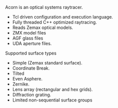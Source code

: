 
 Acorn is an optical systems raytracer.

 * Tcl driven configuration and execution language.
 * Fully threaded C++ optimized raytracing.
 * Reads Zemax optical models.
  * ZMX model files
  * AGF glass files
  * UDA aperture files.
 
Supported surface types

 * Simple (Zemax standard surface).
 * Coordinate Break.
 * Tilted
 * Even Asphere.
 * Zernike.
 * Lens array (rectangular and hex grids).
 * Diffraction grating.
 * Limited non-sequential surface groups


